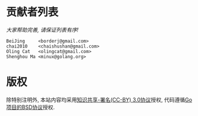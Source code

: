 # 贡献者列表


*大家帮助完善, 请保证列表有序!*

```
BeiJing     <borderj@gmail.com>
chai2010    <chaishushan@gmail.com>
Oling Cat   <olingcat@gmail.com>
Shenghou Ma <minux@golang.org>
```

# 版权

除特别注明外, 本站内容均采用[知识共享-署名(CC-BY) 3.0协议](http://creativecommons.org/licenses/by/3.0/)授权, 代码遵循[Go项目的BSD协议](http://golang.org/LICENSE)授权.

